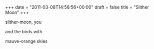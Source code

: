 +++
date = "2011-03-08T14:58:56+00:00"
draft = false
title = "Slither Moon"
+++
<p>slither-moon, you</p>&#13;
<p>and the birds with</p>&#13;
<p>mauve-orange skies</p> 
